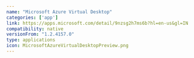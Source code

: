 ```yaml
---
name: "Microsoft Azure Virtual Desktop"
categories: ['app']
link: https://apps.microsoft.com/detail/9nzsg2h7ms6b?hl=en-us&gl=IN
compatibility: native
versionFrom: "1.2.4157.0"
type: applications
icon: MicrosoftAzureVirtualDesktopPreview.png
---
```


